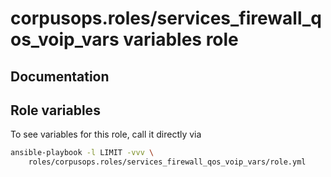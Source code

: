 # corpusops.roles/services_firewall_qos_voip_vars variables role
## Documentation

## Role variables
To see variables for this role, call it directly via
```bash
ansible-playbook -l LIMIT -vvv \
    roles/corpusops.roles/services_firewall_qos_voip_vars/role.yml
```
